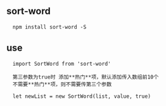 ## sort-word

```
  npm install sort-word -S
```
## use

``` 
  import SortWord from 'sort-word'

  第三参数为true时 添加**热门**项，默认添加传入数组前10个
  不需要**热门**项，则不需要传第三个参数
  
  let newList = new SortWord(list, value, true)